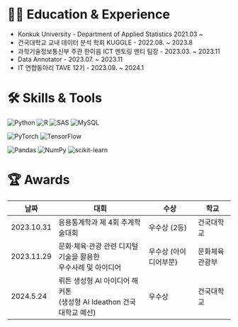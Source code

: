 
# 🏃‍♂️ Education & Experience
* Konkuk University - Department of Applied Statistics 2021.03 ~ 
* 건국대학교 교내 데이터 분석 학회 KUGGLE -  2022.08. ~ 2023.8
* 과학기술정보통신부 주관 한이음 ICT 멘토링 멘티 팀장 - 2023.03. ~ 2023.11
* Data Annotator -  2023.07. ~ 2023.11
* IT 연합동아리 TAVE 12기 - 2023.09. ~ 2024.1

# 🛠 Skills & Tools
![Python](https://img.shields.io/badge/python-3670A0?style=for-the-badge&logo=python&logoColor=ffdd54)
![R](https://img.shields.io/badge/r-%23276DC3.svg?style=for-the-badge&logo=r&logoColor=white)
![SAS](https://img.shields.io/badge/SAS-%23000080.svg?style=for-the-badge&logo=SAS&logoColor=white)
![MySQL](https://img.shields.io/badge/mysql-4479A1.svg?style=for-the-badge&logo=mysql&logoColor=white)

![PyTorch](https://img.shields.io/badge/PyTorch-%23EE4C2C.svg?style=for-the-badge&logo=PyTorch&logoColor=white)
![TensorFlow](https://img.shields.io/badge/TensorFlow-%23FF6F00.svg?style=for-the-badge&logo=TensorFlow&logoColor=white)

![Pandas](https://img.shields.io/badge/pandas-%23150458.svg?style=for-the-badge&logo=pandas&logoColor=white)
![NumPy](https://img.shields.io/badge/numpy-%23013243.svg?style=for-the-badge&logo=numpy&logoColor=white)
![scikit-learn](https://img.shields.io/badge/scikit--learn-%23F7931E.svg?style=for-the-badge&logo=scikit-learn&logoColor=white)

# 🏆 Awards
| 날짜       | 대회                            | 수상             | 학교         |
|------------|--------------------------------|-----------------|--------------|
| 2023.10.31 | 응용통계학과 제 4회 추계학술대회 | 우수상 (2등)      | 건국대학교   |
| 2023.11.29 |문화·체육·관광 관련 디지털 기술을 활용한 <br> 우수사례 및 아이디어| 우수상 (아이디어부문) | 문화체육관광부 |
| 2024.5.24 | 뤼튼 생성형 AI 아이디어 해커톤 <br>(생성형 AI Ideathon 건국대학교 예선) | 우수상 | 건국대학교   |
